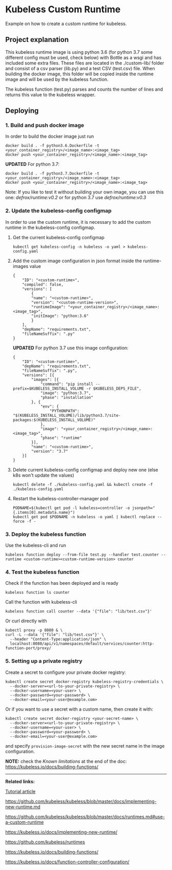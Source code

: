 # Kubeless Custom Runtime
Example on how to create a custom runtime for kubeless.



## Project explanation
This kubeless runtime image is using python 3.6 (for python 3.7 some different config must be used, check below) with Bottle as a wsgi and has included some extra files. These files are located in the ./custom-lib/ folder and consist of a csv parser (lib.py) and a test CSV (test.csv) file. When building the docker image, this folder will be copied inside the runtime image and will be used by the kubeless function.

The kubeless function (test.py) parses and counts the number of lines and returns this value to the kubeless wrapper.

## Deploying
### 1. Build and push docker image
In order to build the docker image just run 
```
docker build . -f python3.6.Dockerfile -t <your_container_registry>/<image_name>:<image_tag>
docker push <your_container_registry>/<image_name>:<image_tag>
```
**UPDATED** For python 3.7:
```
docker build . -f python3.7.Dockerfile -t <your_container_registry>/<image_name>:<image_tag>
docker push <your_container_registry>/<image_name>:<image_tag>
```

Note: If you like to test it without building your own image, you can use this one: _defrox/runtime:v0.2_ or for python 3.7 use _defrox/runtime:v0.3_

### 2. Update the kubeless-config configmap
In order to use the custom runtime, it is necessary to add the custom runtime in the kubeless-config configmap.
1. Get the current kubeless-config configmap
    ```
    kubectl get kubeless-config -n kubeless -o yaml > kubeless-config.yaml
    ```
2. Add the custom image configuration in json format inside the runtime-images value
    ```
    {
        "ID": "<custom-runtime>",
        "compiled": false,
        "versions": [
            {
            "name": "<custom-runtime>",
            "version": "<custom-runtime-version>",
            "runtimeImage": "<your_container_registry>/<image_name>:<image_tag>",
            "initImage": "python:3.6"
            }
        ],
        "depName": "requirements.txt",
        "fileNameSuffix": ".py"
    }
    ```
    **UPDATED** For python 3.7 use this image configuration:
    ```
    {
        "ID": "<custom-runtime>",
        "depName": "requirements.txt",
        "fileNameSuffix": ".py",
        "versions": [{
            "images": [{
                "command": "pip install --prefix=$KUBELESS_INSTALL_VOLUME -r $KUBELESS_DEPS_FILE",
                "image": "python:3.7",
                "phase": "installation"
            }, {
                "env": {
                    "PYTHONPATH": "$(KUBELESS_INSTALL_VOLUME)/lib/python3.7/site-packages:$(KUBELESS_INSTALL_VOLUME)"
                },
                "image": "<your_container_registry>/<image_name>:<image_tag>",
                "phase": "runtime"
            }],
            "name": "<custom-runtime>",
            "version": "3.7"
        }]
    }
    ```

3. Delete current kubeless-config configmap and deploy new one (else k8s won't update the values)
    ```
    kubectl delete -f ./kubeless-config.yaml && kubectl create -f ./kubeless-config.yaml
    ```
4. Restart the kubeless-controller-manager pod
    ```
    PODNAME=$(kubectl get pod -l kubeless=controller -o jsonpath="{.items[0].metadata.name}")
    kubectl get pod $PODNAME -n kubeless -o yaml | kubectl replace --force -f -
    ```

### 3. Deploy the kubeless function
Use the kubeless-cli and run
```
kubeless function deploy --from-file test.py --handler test.counter --runtime <custom-runtime><custom-runtime-version> counter 
```
### 4. Test the kubeless function
Check if the function has been deployed and is ready
```
kubeless function ls counter
```
Call the function with kubeless-cli
```
kubeless function call counter --data '{"file": "lib/test.csv"}'
```
Or curl directly with
```
kubectl proxy -p 8080 & \
curl -L --data '{"file": "lib/test.csv"}' \
  --header "Content-Type:application/json" \
  localhost:8080/api/v1/namespaces/default/services/counter:http-function-port/proxy/
```

### 5. Setting up a private registry ###

Create a secret to configure your private docker registry:
```
kubectl create secret docker-registry kubeless-registry-credentials \
  --docker-server=<url-to-your-private-registry> \
  --docker-username=<your-user> \
  --docker-password=<your-password> \
  --docker-email=<your-user@example.com>
```
Or if you want to use a secret with a custom name, then create it with:
```
kubectl create secret docker-registry <your-secret-name> \
  --docker-server=<url-to-your-private-registry> \
  --docker-username=<your-user> \
  --docker-password=<your-password> \
  --docker-email=<your-user@example.com>
```
and specify `provision-image-secret` with the new secret name ìn the image configuration.

**NOTE:** check the _Known limitations_ at the end of the doc: https://kubeless.io/docs/building-functions/

---
**Related links:**

[Tutorial article](https://medium.com/@christianaxel.schmidt/how-to-create-a-custom-kubeless-runtime-image-96ad2f8ead19)

https://github.com/kubeless/kubeless/blob/master/docs/implementing-new-runtime.md

https://github.com/kubeless/kubeless/blob/master/docs/runtimes.md#use-a-custom-runtime

https://kubeless.io/docs/implementing-new-runtime/

https://github.com/kubeless/runtimes

https://kubeless.io/docs/building-functions/

https://kubeless.io/docs/function-controller-configuration/